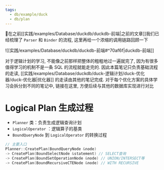 ```yaml
---
tags:
  - db/example/duck
  - db/plan
---
```

在之前[[实践/examples/Database/duckdb/duckdb-前端|之前的文章]]我们已经梳理了 `Parser` 和 `Binder` 的流程, 这里再给一个浓缩的调用链路回顾一下

![[实践/examples/Database/duckdb/duckdb-前端#^70af6f|duckdb-前端]]

对于逻辑计划的学习, 不能像之前那样把整体的粗粗地过一遍就完了, 因为有很多值得学习的机制不是一条 SQL 的流程就能走完的. 因此本篇笔记只负责基础流程的走读, [[实践/examples/Database/duckdb/duck-逻辑计划/duck-优化器/duck-优化器|优化器]] 的走读由其他的笔记完成. 对于每个优化方案的具体学习会拆分到不同的笔记中, 链接在这里, 方便后续与其他的数据库实现进行对比

# Logical Plan 生成过程



- `Planner` 类：负责生成逻辑查询计划
- `LogicalOperator` ：逻辑算子的基类
- `BoundQueryNode` 到 `LogicalOperator` 的转换过程


```cpp
// 主要入口
Planner::CreatePlan(BoundQueryNode &node)
-> CreatePlan(BoundSelectNode &statement) // SELECT查询
-> CreatePlan(BoundSetOperationNode &node) // UNION/INTERSECT等
-> CreatePlan(BoundRecursiveCTENode &node) // WITH RECURSIVE
```


```c++ title:""

```

```c++ title:""

```

```c++ title:""

```

```c++ title:""

```

```c++ title:""

```

```c++ title:""

```

```c++ title:""

```

```c++ title:""

```

```c++ title:""

```

```c++ title:""

```

```c++ title:""

```

```c++ title:""

```
